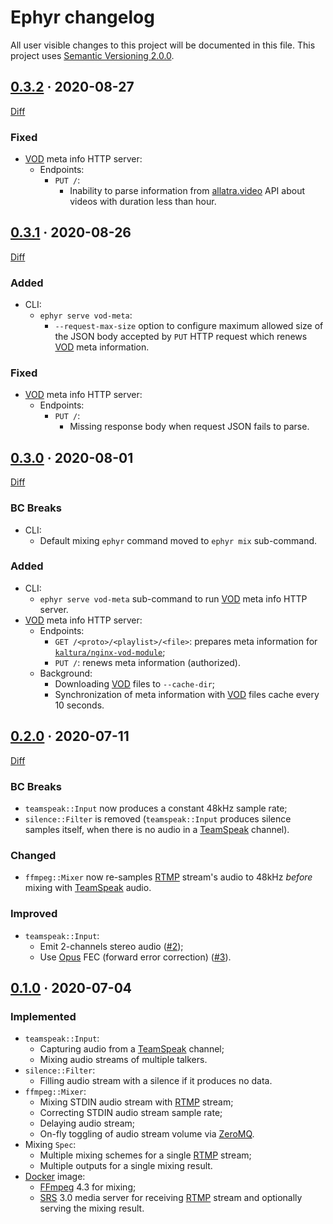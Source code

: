 Ephyr changelog
===============

All user visible changes to this project will be documented in this file. This project uses [Semantic Versioning 2.0.0].




## [0.3.2] · 2020-08-27
[0.3.2]: /../../tree/v0.3.2

[Diff](https://github.com/ALLATRA-IT/ephyr/compare/v0.3.1..v0.3.2)

### Fixed

- [VOD] meta info HTTP server:
    - Endpoints:
        - `PUT /`:
            - Inability to parse information from [allatra.video] API about videos with duration less than hour.




## [0.3.1] · 2020-08-26
[0.3.1]: /../../tree/v0.3.1

[Diff](https://github.com/ALLATRA-IT/ephyr/compare/v0.3.0..v0.3.1)

### Added

- CLI:
    - `ephyr serve vod-meta`:
        - `--request-max-size` option to configure maximum allowed size of the JSON body accepted by `PUT` HTTP request which renews [VOD] meta information.

### Fixed

- [VOD] meta info HTTP server:
    - Endpoints:
        - `PUT /`:
            - Missing response body when request JSON fails to parse. 




## [0.3.0] · 2020-08-01
[0.3.0]: /../../tree/v0.3.0

[Diff](https://github.com/ALLATRA-IT/ephyr/compare/v0.2.0..v0.3.0)

### BC Breaks

- CLI:
    - Default mixing `ephyr` command moved to `ephyr mix` sub-command.

### Added

- CLI:
    - `ephyr serve vod-meta` sub-command to run [VOD] meta info HTTP server.
- [VOD] meta info HTTP server:
    - Endpoints:
        - `GET /<proto>/<playlist>/<file>`: prepares meta information for [`kaltura/nginx-vod-module`];
        - `PUT /`: renews meta information (authorized).
    - Background:
        - Downloading [VOD] files to `--cache-dir`;
        - Synchronization of meta information with [VOD] files cache every 10 seconds.




## [0.2.0] · 2020-07-11
[0.2.0]: /../../tree/v0.2.0

[Diff](https://github.com/ALLATRA-IT/ephyr/compare/v0.1.0..v0.2.0)

### BC Breaks

- `teamspeak::Input` now produces a constant 48kHz sample rate;
- `silence::Filter` is removed (`teamspeak::Input` produces silence samples itself, when there is no audio in a [TeamSpeak] channel).

### Changed

- `ffmpeg::Mixer` now re-samples [RTMP] stream's audio to 48kHz _before_ mixing with [TeamSpeak] audio.

### Improved

- `teamspeak::Input`:
    - Emit 2-channels stereo audio ([#2]);
    - Use [Opus] FEC (forward error correction) ([#3]).
    
[#2]: /../../issues/2
[#3]: /../../issues/3




## [0.1.0] · 2020-07-04
[0.1.0]: /../../tree/v0.1.0

### Implemented

- `teamspeak::Input`:
    - Capturing audio from a [TeamSpeak] channel;
    - Mixing audio streams of multiple talkers.
- `silence::Filter`:
    - Filling audio stream with a silence if it produces no data.
- `ffmpeg::Mixer`:
    - Mixing STDIN audio stream with [RTMP] stream;
    - Correcting STDIN audio stream sample rate;
    - Delaying audio stream;
    - On-fly toggling of audio stream volume via [ZeroMQ].
- Mixing `Spec`:
    - Multiple mixing schemes for a single [RTMP] stream;
    - Multiple outputs for a single mixing result.
- [Docker] image:
    - [FFmpeg] 4.3 for mixing;
    - [SRS] 3.0 media server for receiving [RTMP] stream and optionally serving the mixing result.





[allatra.video]: https://allatra.video/
[Docker]: https://www.docker.com
[FFmpeg]: https://ffmpeg.org
[Opus]: https://opus-codec.org
[RTMP]: https://en.wikipedia.org/wiki/Real-Time_Messaging_Protocol
[Semantic Versioning 2.0.0]: https://semver.org
[SRS]: https://ossrs.net
[TeamSpeak]: https://teamspeak.com
[VOD]: https://en.wikipedia.org/wiki/Video_on_demand
[ZeroMQ]: https://zeromq.org

[`kaltura/nginx-vod-module`]: https://github.com/kaltura/nginx-vod-module
